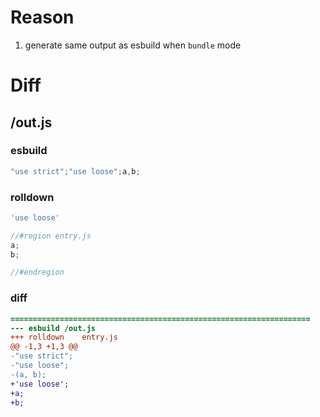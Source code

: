 # Reason
1. generate same output as esbuild when `bundle` mode
# Diff
## /out.js
### esbuild
```js
"use strict";"use loose";a,b;
```
### rolldown
```js
'use loose'

//#region entry.js
a;
b;

//#endregion
```
### diff
```diff
===================================================================
--- esbuild	/out.js
+++ rolldown	entry.js
@@ -1,3 +1,3 @@
-"use strict";
-"use loose";
-(a, b);
+'use loose';
+a;
+b;

```